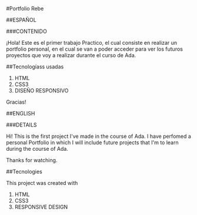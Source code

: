 
#Portfolio Rebe


##ESPAÑOL

###CONTENIDO


¡Hola! Este es el primer trabajo Practico, el cual consiste en realizar un portfolio personal, en el cual se van a poder acceder para ver los futuros proyectos que voy a realizar durante el curso de Ada.

##Tecnologíass usadas 

1. HTML
2. CSS3
3. DISEÑO RESPONSIVO

Gracias!


##ENGLISH

###DETAILS

Hi! This is the first project I've made in the course of Ada. I have perfomed a personal Portfolio in which I will include future projects that I'm to learn during the course of Ada.

Thanks for watching.

##Tecnologies

This project was created with 

1. HTML
2. CSS3
3. RESPONSIVE DESIGN

